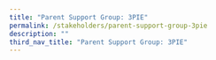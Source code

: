 ```yaml
---
title: "Parent Support Group: 3PIE"
permalink: /stakeholders/parent-support-group-3pie
description: ""
third_nav_title: "Parent Support Group: 3PIE"
---
```

